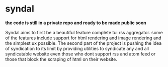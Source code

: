 # syndal
**the code is still in a private repo and ready to be made public soon**

Syndal aims to first be a beautiful feature complete tui rss aggregator. some of the features include support for html rendering and image rendering and the simplest ux possible.
The second part of the project is pushing the idea of syndication to its limit by providing utilities to syndicate any and all syndicatable website even those who dont support rss and atom feed or those that block the scraping of html on their website.
